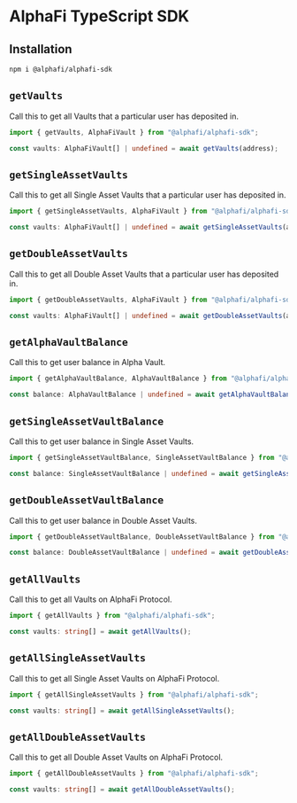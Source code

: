 # AlphaFi TypeScript SDK

## Installation

```bash
npm i @alphafi/alphafi-sdk
```

## `getVaults`

Call this to get all Vaults that a particular user has deposited in.

```typescript
import { getVaults, AlphaFiVault } from "@alphafi/alphafi-sdk";

const vaults: AlphaFiVault[] | undefined = await getVaults(address);
```

## `getSingleAssetVaults`

Call this to get all Single Asset Vaults that a particular user has deposited in.

```typescript
import { getSingleAssetVaults, AlphaFiVault } from "@alphafi/alphafi-sdk";

const vaults: AlphaFiVault[] | undefined = await getSingleAssetVaults(address);
```

## `getDoubleAssetVaults`

Call this to get all Double Asset Vaults that a particular user has deposited in.

```typescript
import { getDoubleAssetVaults, AlphaFiVault } from "@alphafi/alphafi-sdk";

const vaults: AlphaFiVault[] | undefined = await getDoubleAssetVaults(address);
```

## `getAlphaVaultBalance`

Call this to get user balance in Alpha Vault.

```typescript
import { getAlphaVaultBalance, AlphaVaultBalance } from "@alphafi/alphafi-sdk";

const balance: AlphaVaultBalance | undefined = await getAlphaVaultBalance(address);
```

## `getSingleAssetVaultBalance`

Call this to get user balance in Single Asset Vaults.

```typescript
import { getSingleAssetVaultBalance, SingleAssetVaultBalance } from "@alphafi/alphafi-sdk";

const balance: SingleAssetVaultBalance | undefined = await getSingleAssetVaultBalance(address, poolName);
```

## `getDoubleAssetVaultBalance`

Call this to get user balance in Double Asset Vaults.

```typescript
import { getDoubleAssetVaultBalance, DoubleAssetVaultBalance } from "@alphafi/alphafi-sdk";

const balance: DoubleAssetVaultBalance | undefined = await getDoubleAssetVaultBalance(address, poolName);
```

## `getAllVaults`

Call this to get all Vaults on AlphaFi Protocol.

```typescript
import { getAllVaults } from "@alphafi/alphafi-sdk";

const vaults: string[] = await getAllVaults();
```

## `getAllSingleAssetVaults`

Call this to get all Single Asset Vaults on AlphaFi Protocol.

```typescript
import { getAllSingleAssetVaults } from "@alphafi/alphafi-sdk";

const vaults: string[] = await getAllSingleAssetVaults();
```

## `getAllDoubleAssetVaults`

Call this to get all Double Asset Vaults on AlphaFi Protocol.

```typescript
import { getAllDoubleAssetVaults } from "@alphafi/alphafi-sdk";

const vaults: string[] = await getAllDoubleAssetVaults();
```
